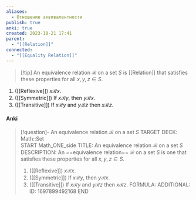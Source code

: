 ```yaml
---
aliases:
  - Отношение эквивалентности
publish: true
anki: true
created: 2023-10-21 17:41
parent:
  - "[[Relation]]"
connected:
  - "[[Equality Relation]]"
---
```


> [!tip] An equivalence relation $\mathscr{R}$ on a set $S$ 
is [[Relation]] that satisfies these properties for all $x,y,z ∈ S$.
1. ([[Reflexive]]) $x \mathscr{R} x$.
2. ([[Symmetric]]) If $x \mathscr{R} y$, then $y \mathscr{R} x$.
3. ([[Transitive]]) If $x \mathscr{R} y$ and $y \mathscr{R} z$ then $x \mathscr{R} z$.


#### Anki
> [!question]- An equivalence relation $\mathscr{R}$ on a set $S$ 
TARGET DECK: Math::Set  
START
Math_ONE_side
TITLE: An equivalence relation $\mathscr{R}$ on a set $S$ 
DESCRIPTION: An ==equivalence relation== $\mathscr{R}$ on a set $S$ is one that satisfies these properties for all $x,y,z ∈ S$.
> 1. ([[Reflexive]]) $x \mathscr{R} x$.
> 2. ([[Symmetric]]) If $x \mathscr{R} y$, then $y \mathscr{R} x$.
> 3. ([[Transitive]]) If $x \mathscr{R} y$ and $y \mathscr{R} z$ then $x \mathscr{R} z$.
FORMULA: 
ADDITIONAL:
ID: 1697899492168
END





